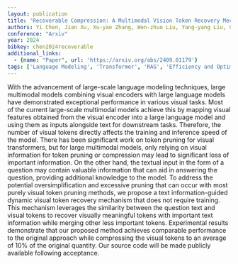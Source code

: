 ```yaml
---
layout: publication
title: 'Recoverable Compression: A Multimodal Vision Token Recovery Mechanism Guided By Text Information'
authors: Yi Chen, Jian Xu, Xu-yao Zhang, Wen-zhuo Liu, Yang-yang Liu, Cheng-lin Liu
conference: "Arxiv"
year: 2024
bibkey: chen2024recoverable
additional_links:
  - {name: "Paper", url: 'https://arxiv.org/abs/2409.01179'}
tags: ['Language Modeling', 'Transformer', 'RAG', 'Efficiency and Optimization', 'Training Techniques', 'Model Architecture', 'Merging', 'Pruning', 'Multimodal Models', 'Pretraining Methods']
---
```

With the advancement of large-scale language modeling techniques, large
multimodal models combining visual encoders with large language models have
demonstrated exceptional performance in various visual tasks. Most of the
current large-scale multimodal models achieve this by mapping visual features
obtained from the visual encoder into a large language model and using them as
inputs alongside text for downstream tasks. Therefore, the number of visual
tokens directly affects the training and inference speed of the model. There
has been significant work on token pruning for visual transformers, but for
large multimodal models, only relying on visual information for token pruning
or compression may lead to significant loss of important information. On the
other hand, the textual input in the form of a question may contain valuable
information that can aid in answering the question, providing additional
knowledge to the model. To address the potential oversimplification and
excessive pruning that can occur with most purely visual token pruning methods,
we propose a text information-guided dynamic visual token recovery mechanism
that does not require training. This mechanism leverages the similarity between
the question text and visual tokens to recover visually meaningful tokens with
important text information while merging other less important tokens.
Experimental results demonstrate that our proposed method achieves comparable
performance to the original approach while compressing the visual tokens to an
average of 10% of the original quantity. Our source code will be made publicly
available following acceptance.
